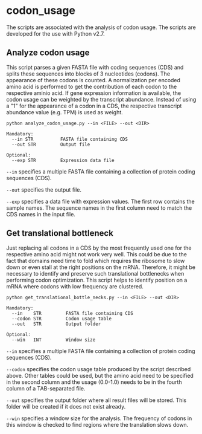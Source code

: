 # codon_usage

The scripts are associated with the analysis of codon usage. The scripts are developed for the use with Python v2.7.


## Analyze codon usage ##
This script parses a given FASTA file with coding sequences (CDS) and splits these sequences into blocks of 3 nucleotides (codons). The appearance of these codons is counted. A normalization per encoded amino acid is performed to get the contribution of each codon to the respective aminio acid.
If gene expression information is available, the codon usage can be weighted by the transcript abundance. Instead of using a "1" for the appearance of a codon in a CDS, the respective transcript abundance value (e.g. TPM) is used as weight.

```
python analyze_codon_usage.py --in <FILE> --out <DIR>

Mandatory:
  --in STR          FASTA file containing CDS
  --out STR         Output file

Optional:
  --exp STR         Expression data file
```

`--in` specifies a multiple FASTA file containing a collection of protein coding sequences (CDS).

`--out` specifies the output file.

`--exp` specifies a data file with expression values. The first row contains the sample names. The sequence names in the first column need to match the CDS names in the input file.



## Get translational bottleneck ##
Just replacing all codons in a CDS by the most frequently used one for the respective amino acid might not work very well. This could be due to the fact that domains need time to fold which requires the ribosome to slow down or even stall at the right positions on the mRNA. Therefore, it might be necessary to identify and preserve such translational bottlenecks when performing codon optimization. This script helps to identify position on a mRNA where codons with low frequency are clustered.


```
python get_translational_bottle_necks.py --in <FILE> --out <DIR>

Mandatory:
  --in    STR         FASTA file containing CDS
  --codon STR         Codon usage table
  --out   STR         Output folder

Optional:
  --win   INT         Window size
```

`--in` specifies a multiple FASTA file containing a collection of protein coding sequences (CDS).

`--codon` specifies the codon usage table produced by the script described above. Other tables could be used, but the amino acid need to be specified in the second column and the usage (0.0-1.0) needs to be in the fourth column of a TAB-separated file.

`--out` specifies the output folder where all result files will be stored. This folder will be created if it does not exist already.

`--win` specifies a window size for the analysis. The frequency of codons in this window is checked to find regions where the translation slows down.




